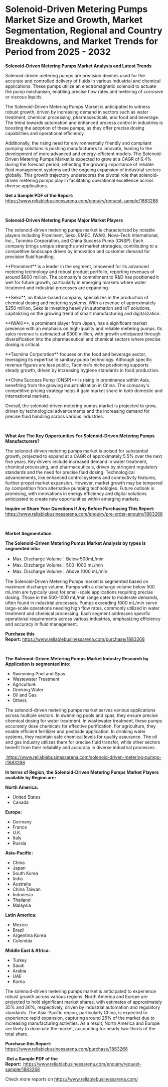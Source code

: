 <p><h1>Solenoid-Driven Metering Pumps Market Size and Growth, Market Segmentation, Regional and Country Breakdowns, and Market Trends for Period from 2025 -  2032</h1></p><p><strong>Solenoid-Driven Metering Pumps Market Analysis and Latest Trends</strong></p>
<p><p>Solenoid-driven metering pumps are precision devices used for the accurate and controlled delivery of fluids in various industrial and chemical applications. These pumps utilize an electromagnetic solenoid to actuate the pump mechanism, enabling precise flow rates and metering of corrosive or viscous liquids. </p><p>The Solenoid-Driven Metering Pumps Market is anticipated to witness robust growth, driven by increasing demand in sectors such as water treatment, chemical processing, pharmaceuticals, and food and beverage. The trend towards automation and enhanced process control in industries is boosting the adoption of these pumps, as they offer precise dosing capabilities and operational efficiency. </p><p>Additionally, the rising need for environmentally friendly and compliant pumping solutions is pushing manufacturers to innovate, leading to the development of more advanced and energy-efficient models. The Solenoid-Driven Metering Pumps Market is expected to grow at a CAGR of 6.4% during the forecast period, reflecting the growing importance of reliable fluid management systems and the ongoing expansion of industrial sectors globally. This growth trajectory underscores the pivotal role that solenoid-driven metering pumps play in facilitating operational excellence across diverse applications.</p></p>
<p><strong>Get a Sample PDF of the Report:&nbsp;</strong> <a href="https://www.reliablebusinessarena.com/enquiry/request-sample/1883268?utm_campaign=2761&utm_medium=2&utm_source=Github&utm_content=ia&utm_term=01032025&utm_id=solenoid-driven-metering-pumps">https://www.reliablebusinessarena.com/enquiry/request-sample/1883268</a></p>
<p>&nbsp;</p>
<p><strong>Solenoid-Driven Metering Pumps Major Market Players</strong></p>
<p><p>The solenoid-driven metering pumps market is characterized by notable players including Prominent, Seko, EMEC, IWAKI, Nova-Tech International, Inc., Tacmina Corporation, and China Success Pump (CNSP). Each company brings unique strengths and market strategies, contributing to a competitive landscape driven by innovation and customer demand for precision fluid handling.</p><p>**Prominent** is a leader in the segment, renowned for its advanced metering technology and robust product portfolio, reporting revenues of around $600 million. The company's commitment to R&D has positioned it well for future growth, particularly in emerging markets where water treatment and industrial processes are expanding.</p><p>**Seko**, an Italian-based company, specializes in the production of chemical dosing and metering systems. With a revenue of approximately $250 million, Seko is investing heavily in automation and IoT solutions, capitalizing on the growing trend of smart manufacturing and digitalization.</p><p>**IWAKI**, a prominent player from Japan, has a significant market presence with an emphasis on high-quality and reliable metering pumps. Its sales revenue is estimated at $300 million, with growth anticipated through diversification into the pharmaceutical and chemical sectors where precise dosing is critical.</p><p>**Tacmina Corporation** focuses on the food and beverage sector, leveraging its expertise in sanitary pump technology. Although specific revenue figures are less public, Tacmina's niche positioning supports steady growth, driven by increasing hygiene standards in food production.</p><p>**China Success Pump (CNSP)** is rising in prominence within Asia, benefiting from the growing industrialization in China. The company's competitive pricing strategy helps it gain market share in both domestic and international markets.</p><p>Overall, the solenoid-driven metering pumps market is projected to grow, driven by technological advancements and the increasing demand for precise fluid handling across various industries.</p></p>
<p>&nbsp;</p>
<p><strong>What Are The Key Opportunities For Solenoid-Driven Metering Pumps Manufacturers?</strong></p>
<p><p>The solenoid-driven metering pumps market is poised for substantial growth, projected to expand at a CAGR of approximately 5.5% over the next five years. Key drivers include increased demand in water treatment, chemical processing, and pharmaceuticals, driven by stringent regulatory standards and the need for precise fluid dosing. Technological advancements, like enhanced control systems and connectivity features, further propel market expansion. However, market growth may be tempered by competition from alternative pumping technologies. Future outlook is promising, with innovations in energy efficiency and digital solutions anticipated to create new opportunities within emerging markets.</p></p>
<p><strong>Inquire or Share Your Questions If Any Before Purchasing This Report:</strong> <a href="https://www.reliablebusinessarena.com/enquiry/pre-order-enquiry/1883268?utm_campaign=2761&utm_medium=2&utm_source=Github&utm_content=ia&utm_term=01032025&utm_id=solenoid-driven-metering-pumps">https://www.reliablebusinessarena.com/enquiry/pre-order-enquiry/1883268</a></p>
<p>&nbsp;</p>
<p><strong>Market Segmentation</strong></p>
<p><strong>The Solenoid-Driven Metering Pumps Market Analysis by types is segmented into:</strong></p>
<p><ul><li>Max. Discharge Volume：Below 500mL/min</li><li>Max. Discharge Volume：500-1000 mL/min</li><li>Max. Discharge Volume：Above 1000 mL/min</li></ul></p>
<p><p>The Solenoid-Driven Metering Pumps market is segmented based on maximum discharge volume. Pumps with a discharge volume below 500 mL/min are typically used for small-scale applications requiring precise dosing. Those in the 500-1000 mL/min range cater to moderate demands, often found in industrial processes. Pumps exceeding 1000 mL/min serve large-scale operations needing high flow rates, commonly utilized in water treatment and chemical processing. Each segment addresses specific operational requirements across various industries, emphasizing efficiency and accuracy in fluid management.</p></p>
<p><strong>Purchase this Report:&nbsp;</strong><a href="https://www.reliablebusinessarena.com/purchase/1883268?utm_campaign=2761&utm_medium=2&utm_source=Github&utm_content=ia&utm_term=01032025&utm_id=solenoid-driven-metering-pumps">https://www.reliablebusinessarena.com/purchase/1883268</a></p>
<p>&nbsp;</p>
<p><strong>The Solenoid-Driven Metering Pumps Market Industry Research by Application is segmented into:</strong></p>
<p><ul><li>Swimming Pool and Spas</li><li>Wastewater Treatment</li><li>Agriculture</li><li>Drinking Water</li><li>Oil and Gas</li><li>Others</li></ul></p>
<p><p>The solenoid-driven metering pumps market serves various applications across multiple sectors. In swimming pools and spas, they ensure precise chemical dosing for water treatment. In wastewater treatment, these pumps accurately dose chemicals for effective purification. For agriculture, they enable efficient fertilizer and pesticide application. In drinking water systems, they maintain safe chemical levels for quality assurance. The oil and gas industry utilizes them for precise fluid transfer, while other sectors benefit from their reliability and accuracy in diverse industrial processes.</p></p>
<p><a href="https://www.reliablebusinessarena.com/solenoid-driven-metering-pumps-r1883268?utm_campaign=2761&utm_medium=2&utm_source=Github&utm_content=ia&utm_term=01032025&utm_id=solenoid-driven-metering-pumps">&nbsp;https://www.reliablebusinessarena.com/solenoid-driven-metering-pumps-r1883268</a></p>
<p><strong>In terms of Region, the Solenoid-Driven Metering Pumps Market Players available by Region are:</strong></p>
<p>
    <p> <strong> North America: </strong>
        <ul>
            <li>United States</li>
            <li>Canada</li>
        </ul>
        </p> 
    <p> <strong> Europe: </strong>
        <ul>
            <li>Germany</li>
            <li>France</li>
            <li>U.K.</li>
            <li>Italy</li>
            <li>Russia</li>
        </ul>
        </p> 
    <p> <strong> Asia-Pacific: </strong>
        <ul>
            <li>China</li>
            <li>Japan</li>
            <li>South Korea</li>
            <li>India</li>
            <li>Australia</li>
            <li>China Taiwan</li>
            <li>Indonesia</li>
            <li>Thailand</li>
            <li>Malaysia</li>
        </ul>
        </p> 
    <p> <strong> Latin America: </strong>
        <ul>
            <li>Mexico</li>
            <li>Brazil</li>
            <li>Argentina Korea</li>
            <li>Colombia</li>
        </ul>
        </p> 
    <p> <strong> Middle East & Africa: </strong>
        <ul>
            <li>Turkey</li>
            <li>Saudi</li>
            <li>Arabia</li>
            <li>UAE</li>
            <li>Korea</li>
        </ul>
    </p>
    </p>
<p><p>The solenoid-driven metering pumps market is anticipated to experience robust growth across various regions. North America and Europe are projected to hold significant market shares, with estimates of approximately 35% and 30%, respectively, driven by industrial automation and regulatory standards. The Asia-Pacific region, particularly China, is expected to experience rapid expansion, capturing around 25% of the market due to increasing manufacturing activities. As a result, North America and Europe are likely to dominate the market, accounting for nearly two-thirds of the total share.</p></p>
<p><strong>Purchase this Report: </strong><a href="https://www.reliablebusinessarena.com/purchase/1883268?utm_campaign=2761&utm_medium=2&utm_source=Github&utm_content=ia&utm_term=01032025&utm_id=solenoid-driven-metering-pumps">https://www.reliablebusinessarena.com/purchase/1883268</a></p>
<p>&nbsp;<strong>Get a Sample PDF of the Report:&nbsp;&nbsp;</strong><a href="https://www.reliablebusinessarena.com/enquiry/request-sample/1883268?utm_campaign=2761&utm_medium=2&utm_source=Github&utm_content=ia&utm_term=01032025&utm_id=solenoid-driven-metering-pumps">https://www.reliablebusinessarena.com/enquiry/request-sample/1883268</a></p>
<p><strong></strong></p>
<p>Check more reports on <a href="https://www.reliablebusinessarena.com/?utm_campaign=2761&utm_medium=2&utm_source=Github&utm_content=ia&utm_term=01032025&utm_id=solenoid-driven-metering-pumps">https://www.reliablebusinessarena.com/</a></p>